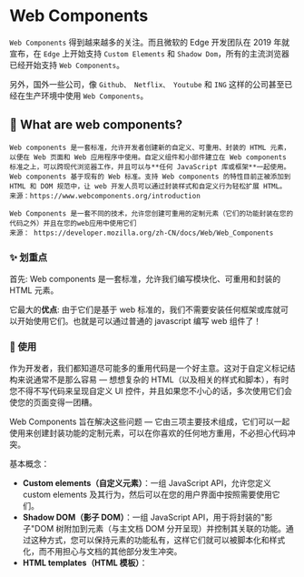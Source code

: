 # Web Components

`Web Components` 得到越来越多的关注。而且微软的 Edge 开发团队在 2019 年就宣布，在 `Edge` 上开始支持 `Custom Elements` 和 `Shadow Dom`，所有的主流浏览器已经开始支持 `Web Components`。

另外，国外一些公司，像 `Github、 Netflix、 Youtube` 和 `ING` 这样的公司甚至已经在生产环境中使用 `Web Components`。

## 🙋 What are web components?

    Web components 是一套标准，允许开发者创建新的自定义、可重用、封装的 HTML 元素，以便在 Web 页面和 Web 应用程序中使用。自定义组件和小部件建立在 Web components 标准之上，可以跨现代浏览器工作，并且可以与**任何 JavaScript 库或框架**一起使用。
    Web components 基于现有的 Web 标准。支持 Web components 的特性目前正被添加到 HTML 和 DOM 规范中，让 web 开发人员可以通过封装样式和自定义行为轻松扩展 HTML。
    来源：https://www.webcomponents.org/introduction

    Web Components 是一套不同的技术，允许您创建可重用的定制元素（它们的功能封装在您的代码之外）并且在您的web应用中使用它们
    来源： https://developer.mozilla.org/zh-CN/docs/Web/Web_Components

### ✨ 划重点

首先: Web components 是一套标准，允许我们编写模块化、可重用和封装的 HTML 元素。

它最大的**优点**:
由于它们是基于 web 标准的，我们不需要安装任何框架或库就可以开始使用它们。也就是可以通过普通的 javascript 编写 web 组件了！

### 📂 使用

作为开发者，我们都知道尽可能多的重用代码是一个好主意。这对于自定义标记结构来说通常不是那么容易 — 想想复杂的 HTML（以及相关的样式和脚本），有时您不得不写代码来呈现自定义 UI 控件，并且如果您不小心的话，多次使用它们会使您的页面变得一团糟。

Web Components 旨在解决这些问题 — 它由三项主要技术组成，它们可以一起使用来创建封装功能的定制元素，可以在你喜欢的任何地方重用，不必担心代码冲突。

基本概念：

- **Custom elements（自定义元素）**：一组 JavaScript API，允许您定义 custom elements 及其行为，然后可以在您的用户界面中按照需要使用它们。
- **Shadow DOM（影子 DOM）**：一组 JavaScript API，用于将封装的"影子"DOM 树附加到元素（与主文档 DOM 分开呈现）并控制其关联的功能。通过这种方式，您可以保持元素的功能私有，这样它们就可以被脚本化和样式化，而不用担心与文档的其他部分发生冲突。
- **HTML templates（HTML 模板）**： <template> 和 <slot> 元素使您可以编写不在呈现页面中显示的标记模板。然后它们可以作为自定义元素结构的基础被多次重用。

就像之前的 JQ 一样，当 document.querySelector 开始得到浏览器的广泛支持后，使得 JQ 的使用频率开始变低。这样的事也有可能发生在 Angular 、React、Vue 这些框架上

## 浏览器的支持情况

![image](https://user-images.githubusercontent.com/24740506/98744397-9856a000-23ec-11eb-9d63-80797ffaa36a.png)
